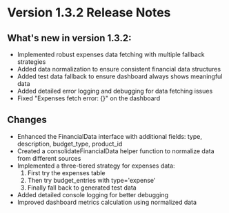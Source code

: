 # Version 1.3.2 Release Notes

## What's new in version 1.3.2:

- Implemented robust expenses data fetching with multiple fallback strategies
- Added data normalization to ensure consistent financial data structures
- Added test data fallback to ensure dashboard always shows meaningful data
- Added detailed error logging and debugging for data fetching issues
- Fixed "Expenses fetch error: {}" on the dashboard

## Changes

- Enhanced the FinancialData interface with additional fields: type, description, budget_type, product_id
- Created a consolidateFinancialData helper function to normalize data from different sources
- Implemented a three-tiered strategy for expenses data:
  1. First try the expenses table
  2. Then try budget_entries with type='expense'
  3. Finally fall back to generated test data
- Added detailed console logging for better debugging
- Improved dashboard metrics calculation using normalized data 